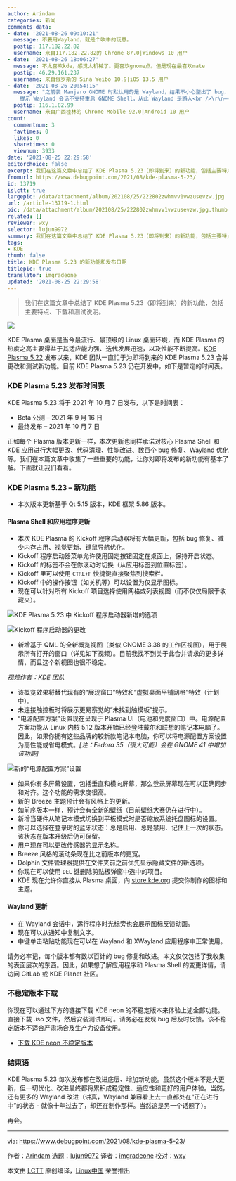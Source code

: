 ```yaml
---
author: Arindam
categories: 新闻
comments_data:
- date: '2021-08-26 09:10:21'
  message: 不要用Wayland，就是个吹牛的玩意。
  postip: 117.182.22.82
  username: 来自117.182.22.82的 Chrome 87.0|Windows 10 用户
- date: '2021-08-26 18:06:27'
  message: 不太喜欢kde，感觉太机械了。更喜欢gnome点。但是现在最喜欢mate
  postip: 46.29.161.237
  username: 来自俄罗斯的 Sina Weibo 10.9|iOS 13.5 用户
- date: '2021-08-26 20:54:15'
  message: "之前装 Manjaro GNOME 时默认用的是 Wayland，结果不小心整出了 bug，shell 基本用不了，Alt + F2 输 r
    提示 Wayland 会话不支持重启 GNOME Shell，从此 Wayland 是路人<br />\r\n—— imgradeone"
  postip: 116.1.82.99
  username: 来自广西桂林的 Chrome Mobile 92.0|Android 10 用户
count:
  commentnum: 3
  favtimes: 0
  likes: 0
  sharetimes: 0
  viewnum: 3933
date: '2021-08-25 22:29:58'
editorchoice: false
excerpt: 我们在这篇文章中总结了 KDE Plasma 5.23（即将到来）的新功能，包括主要特点、下载和 测试说明。
fromurl: https://www.debugpoint.com/2021/08/kde-plasma-5-23/
id: 13719
islctt: true
largepic: /data/attachment/album/202108/25/222802zwhmvv1vwzusevzw.jpg
url: /article-13719-1.html
pic: /data/attachment/album/202108/25/222802zwhmvv1vwzusevzw.jpg.thumb.jpg
related: []
reviewer: wxy
selector: lujun9972
summary: 我们在这篇文章中总结了 KDE Plasma 5.23（即将到来）的新功能，包括主要特点、下载和 测试说明。
tags:
- KDE
thumb: false
title: KDE Plasma 5.23 的新功能和发布日期
titlepic: true
translator: imgradeone
updated: '2021-08-25 22:29:58'
---
```



> 
> 我们在这篇文章中总结了 KDE Plasma 5.23（即将到来）的新功能，包括主要特点、下载和测试说明。
> 
> 
> 


![](/data/attachment/album/202108/25/222802zwhmvv1vwzusevzw.jpg)


KDE Plasma 桌面是当今最流行、最顶级的 Linux 桌面环境，而 KDE Plasma 的热度之高主要得益于其适应能力强、迭代发展迅速，以及性能不断提高。[KDE Plasma 5.22](https://www.debugpoint.com/2021/06/kde-plasma-5-22-release/) 发布以来，KDE 团队一直忙于为即将到来的 KDE Plasma 5.23 合并更改和测试新功能。目前 KDE Plasma 5.23 仍在开发中，如下是暂定的时间表。


### KDE Plasma 5.23 发布时间表


KDE Plasma 5.23 将于 2021 年 10 月 7 日发布，以下是时间表：


* Beta 公测 – 2021 年 9 月 16 日
* 最终发布 – 2021 年 10 月 7 日


正如每个 Plasma 版本更新一样，本次更新也同样承诺对核心 Plasma Shell 和 KDE 应用进行大幅更改、代码清理、性能改进、数百个 bug 修复、Wayland 优化等。我们在本篇文章中收集了一些重要的功能，让你对即将发布的新功能有基本了解。下面就让我们看看。


### KDE Plasma 5.23 – 新功能


* 本次版本更新基于 Qt 5.15 版本，KDE 框架 5.86 版本。


#### Plasma Shell 和应用程序更新


* 本次 KDE Plasma 的 Kickoff 程序启动器将有大幅更新，包括 bug 修复、减少内存占用、视觉更新、键鼠导航优化。
* Kickoff 程序启动器菜单允许使用固定按钮固定在桌面上，保持开启状态。
* Kickoff 的标签不会在你滚动时切换（从应用标签到位置标签）。
* Kickoff 里可以使用 `CTRL+F` 快捷键直接聚焦到搜索栏。
* Kickoff 中的操作按钮（如关机等）可以设置为仅显示图标。
* 现在可以针对所有 Kickoff 项目选择使用网格或列表视图（而不仅仅局限于收藏夹）。


![KDE Plasma 5.23 中 Kickoff 程序启动器新增的选项](/data/attachment/album/202108/25/222959vzo9r7c7w9oovcow.jpg)


![Kickoff 程序启动器的更改](/data/attachment/album/202108/25/222959yvs3sl42ahj4ztlh.jpg)


* 新增基于 QML 的全新概览视图（类似 GNOME 3.38 的工作区视图），用于展示所有打开的窗口（详见如下视频）。目前我找不到关于此合并请求的更多详情，而且这个新视图也很不稳定。






*视频作者：KDE 团队*


* 该概览效果将替代现有的“展现窗口”特效和“虚拟桌面平铺网格”特效（计划中）。
* 未连接触控板时将展示更易察觉的“未找到触摸板”提示。
* “电源配置方案”设置现在呈现于 Plasma UI（电池和亮度窗口）中。电源配置方案功能从 Linux 内核 5.12 版本开始已经登陆戴尔和联想的笔记本电脑了。因此，如果你拥有这些品牌的较新款笔记本电脑，你可以将电源配置方案设置为高性能或省电模式。*[注：Fedora 35（很大可能）会在 GNOME 41 中增加该功能]*


![新的“电源配置方案”设置](/data/attachment/album/202108/25/223000vny1b71ruybbxrn1.jpg)


* 如果你有多屏幕设置，包括垂直和横向屏幕，那么登录屏幕现在可以正确同步和对齐。这个功能的需求度很高。
* 新的 Breeze 主题预计会有风格上的更新。
* 如前序版本一样，预计会有全新的壁纸（目前壁纸大赛仍在进行中）。
* 新增当硬件从笔记本模式切换到平板模式时是否缩放系统托盘图标的设置。
* 你可以选择在登录时的蓝牙状态：总是启用、总是禁用、记住上一次的状态。该状态在版本升级后仍可保留。
* 用户现在可以更改传感器的显示名称。
* Breeze 风格的滚动条现在比之前版本的更宽。
* Dolphin 文件管理器提供在文件夹前之前优先显示隐藏文件的新选项。
* 你现在可以使用 `DEL` 键删除剪贴板弹窗中选中的项目。
* KDE 现在允许你直接从 Plasma 桌面，向 [store.kde.org](http://store.kde.org) 提交你制作的图标和主题。


#### Wayland 更新


* 在 Wayland 会话中，运行程序时光标旁也会展示图标反馈动画。
* 现在可以从通知中复制文字。
* 中键单击粘贴功能现在可以在 Wayland 和 XWayland 应用程序中正常使用。


请务必牢记，每个版本都有数以百计的 bug 修复和改进。本文仅仅包括了我收集的表面层次的东西。因此，如果想了解应用程序和 Plasma Shell 的变更详情，请访问 GitLab 或 KDE Planet 社区。


### 不稳定版本下载


你现在可以通过下方的链接下载 KDE neon 的不稳定版本来体验上述全部功能。直接下载 .iso 文件，然后安装测试即可。请务必在发现 bug 后及时反馈。该不稳定版本不适合严肃场合及生产力设备使用。


* [下载 KDE neon 不稳定版本](https://neon.kde.org/download)


### 结束语


KDE Plasma 5.23 每次发布都在改进底层、增加新功能。虽然这个版本不是大更新，但一切优化、改进最终都将累积成稳定性、适应性和更好的用户体验。当然，还有更多的 Wayland 改进（讲真，Wayland 兼容看上去一直都处在“正在进行中”的状态 - 就像十年过去了，却还在制作那样。当然这是另一个话题了）。


再会。




---


via: <https://www.debugpoint.com/2021/08/kde-plasma-5-23/>


作者：[Arindam](https://www.debugpoint.com/author/admin1/) 选题：[lujun9972](https://github.com/lujun9972) 译者：[imgradeone](https://github.com/imgradeone) 校对：[wxy](https://github.com/wxy)


本文由 [LCTT](https://github.com/LCTT/TranslateProject) 原创编译，[Linux中国](https://linux.cn/) 荣誉推出
